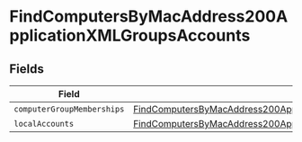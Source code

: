 # FindComputersByMacAddress200ApplicationXMLGroupsAccounts


## Fields

| Field                                                                                                                                                                                             | Type                                                                                                                                                                                              | Required                                                                                                                                                                                          | Description                                                                                                                                                                                       |
| ------------------------------------------------------------------------------------------------------------------------------------------------------------------------------------------------- | ------------------------------------------------------------------------------------------------------------------------------------------------------------------------------------------------- | ------------------------------------------------------------------------------------------------------------------------------------------------------------------------------------------------- | ------------------------------------------------------------------------------------------------------------------------------------------------------------------------------------------------- |
| `computerGroupMemberships`                                                                                                                                                                        | [FindComputersByMacAddress200ApplicationXMLGroupsAccountsComputerGroupMemberships](../../models/operations/findcomputersbymacaddress200applicationxmlgroupsaccountscomputergroupmemberships.md)[] | :heavy_minus_sign:                                                                                                                                                                                | N/A                                                                                                                                                                                               |
| `localAccounts`                                                                                                                                                                                   | [FindComputersByMacAddress200ApplicationXMLGroupsAccountsLocalAccounts](../../models/operations/findcomputersbymacaddress200applicationxmlgroupsaccountslocalaccounts.md)[]                       | :heavy_minus_sign:                                                                                                                                                                                | N/A                                                                                                                                                                                               |